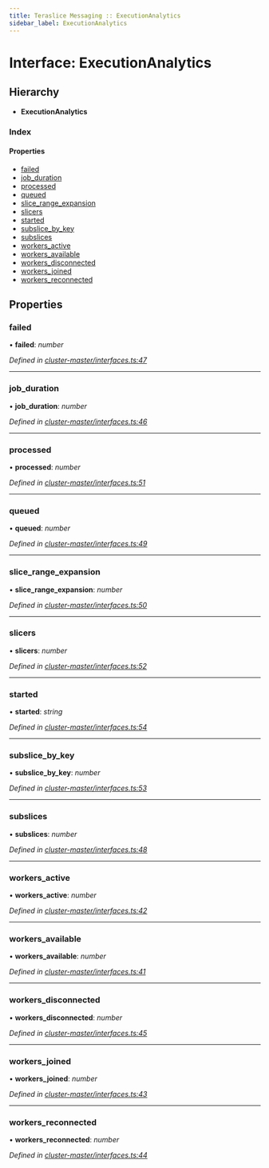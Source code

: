 ```yaml
---
title: Teraslice Messaging :: ExecutionAnalytics
sidebar_label: ExecutionAnalytics
---
```


# Interface: ExecutionAnalytics

## Hierarchy

* **ExecutionAnalytics**

### Index

#### Properties

* [failed](executionanalytics.md#failed)
* [job_duration](executionanalytics.md#job_duration)
* [processed](executionanalytics.md#processed)
* [queued](executionanalytics.md#queued)
* [slice_range_expansion](executionanalytics.md#slice_range_expansion)
* [slicers](executionanalytics.md#slicers)
* [started](executionanalytics.md#started)
* [subslice_by_key](executionanalytics.md#subslice_by_key)
* [subslices](executionanalytics.md#subslices)
* [workers_active](executionanalytics.md#workers_active)
* [workers_available](executionanalytics.md#workers_available)
* [workers_disconnected](executionanalytics.md#workers_disconnected)
* [workers_joined](executionanalytics.md#workers_joined)
* [workers_reconnected](executionanalytics.md#workers_reconnected)

## Properties

###  failed

• **failed**: *number*

*Defined in [cluster-master/interfaces.ts:47](https://github.com/terascope/teraslice/blob/5e4063e2/packages/teraslice-messaging/src/cluster-master/interfaces.ts#L47)*

___

###  job_duration

• **job_duration**: *number*

*Defined in [cluster-master/interfaces.ts:46](https://github.com/terascope/teraslice/blob/5e4063e2/packages/teraslice-messaging/src/cluster-master/interfaces.ts#L46)*

___

###  processed

• **processed**: *number*

*Defined in [cluster-master/interfaces.ts:51](https://github.com/terascope/teraslice/blob/5e4063e2/packages/teraslice-messaging/src/cluster-master/interfaces.ts#L51)*

___

###  queued

• **queued**: *number*

*Defined in [cluster-master/interfaces.ts:49](https://github.com/terascope/teraslice/blob/5e4063e2/packages/teraslice-messaging/src/cluster-master/interfaces.ts#L49)*

___

###  slice_range_expansion

• **slice_range_expansion**: *number*

*Defined in [cluster-master/interfaces.ts:50](https://github.com/terascope/teraslice/blob/5e4063e2/packages/teraslice-messaging/src/cluster-master/interfaces.ts#L50)*

___

###  slicers

• **slicers**: *number*

*Defined in [cluster-master/interfaces.ts:52](https://github.com/terascope/teraslice/blob/5e4063e2/packages/teraslice-messaging/src/cluster-master/interfaces.ts#L52)*

___

###  started

• **started**: *string*

*Defined in [cluster-master/interfaces.ts:54](https://github.com/terascope/teraslice/blob/5e4063e2/packages/teraslice-messaging/src/cluster-master/interfaces.ts#L54)*

___

###  subslice_by_key

• **subslice_by_key**: *number*

*Defined in [cluster-master/interfaces.ts:53](https://github.com/terascope/teraslice/blob/5e4063e2/packages/teraslice-messaging/src/cluster-master/interfaces.ts#L53)*

___

###  subslices

• **subslices**: *number*

*Defined in [cluster-master/interfaces.ts:48](https://github.com/terascope/teraslice/blob/5e4063e2/packages/teraslice-messaging/src/cluster-master/interfaces.ts#L48)*

___

###  workers_active

• **workers_active**: *number*

*Defined in [cluster-master/interfaces.ts:42](https://github.com/terascope/teraslice/blob/5e4063e2/packages/teraslice-messaging/src/cluster-master/interfaces.ts#L42)*

___

###  workers_available

• **workers_available**: *number*

*Defined in [cluster-master/interfaces.ts:41](https://github.com/terascope/teraslice/blob/5e4063e2/packages/teraslice-messaging/src/cluster-master/interfaces.ts#L41)*

___

###  workers_disconnected

• **workers_disconnected**: *number*

*Defined in [cluster-master/interfaces.ts:45](https://github.com/terascope/teraslice/blob/5e4063e2/packages/teraslice-messaging/src/cluster-master/interfaces.ts#L45)*

___

###  workers_joined

• **workers_joined**: *number*

*Defined in [cluster-master/interfaces.ts:43](https://github.com/terascope/teraslice/blob/5e4063e2/packages/teraslice-messaging/src/cluster-master/interfaces.ts#L43)*

___

###  workers_reconnected

• **workers_reconnected**: *number*

*Defined in [cluster-master/interfaces.ts:44](https://github.com/terascope/teraslice/blob/5e4063e2/packages/teraslice-messaging/src/cluster-master/interfaces.ts#L44)*
